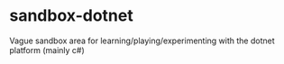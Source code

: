# sandbox-dotnet
Vague sandbox area for learning/playing/experimenting with the dotnet platform (mainly c#)
